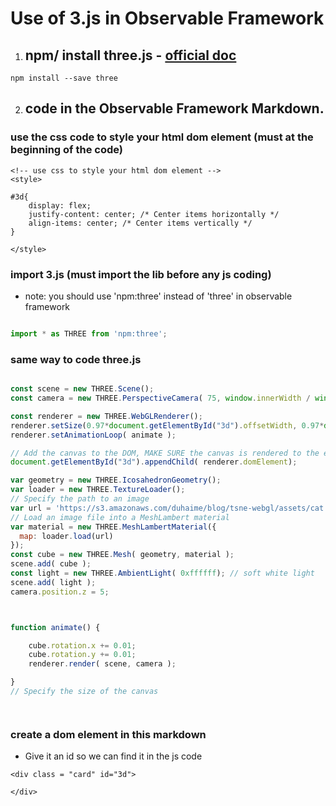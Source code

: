 # Use of 3.js in Observable Framework

1. ## npm/ install three.js - [official doc](https://threejs.org/docs/index.html#manual/en/introduction/Installation)
```
npm install --save three
```
2. ## code in the Observable Framework Markdown.

### use the css code to style your html dom element (must at the beginning of the code)
```
<!-- use css to style your html dom element -->
<style>

#3d{
    display: flex;
    justify-content: center; /* Center items horizontally */
    align-items: center; /* Center items vertically */
}

</style>
```

### import 3.js (must import the lib before any js coding)
- note: you should use 'npm:three' instead of 'three' in observable framework


```js

import * as THREE from 'npm:three';

```

### same way to code three.js 

```js

const scene = new THREE.Scene();
const camera = new THREE.PerspectiveCamera( 75, window.innerWidth / window.innerHeight, 0.1, 1000 );

const renderer = new THREE.WebGLRenderer();
renderer.setSize(0.97*document.getElementById("3d").offsetWidth, 0.97*document.getElementById("3d").offsetWidth/16*9 );
renderer.setAnimationLoop( animate );

// Add the canvas to the DOM, MAKE SURE the canvas is rendered to the exact dom element we want.
document.getElementById("3d").appendChild( renderer.domElement);

var geometry = new THREE.IcosahedronGeometry();
var loader = new THREE.TextureLoader();
// Specify the path to an image
var url = 'https://s3.amazonaws.com/duhaime/blog/tsne-webgl/assets/cat.jpg';
// Load an image file into a MeshLambert material
var material = new THREE.MeshLambertMaterial({
  map: loader.load(url)
});
const cube = new THREE.Mesh( geometry, material );
scene.add( cube );
const light = new THREE.AmbientLight( 0xffffff); // soft white light
scene.add( light );
camera.position.z = 5;



function animate() {

	cube.rotation.x += 0.01;
	cube.rotation.y += 0.01;
	renderer.render( scene, camera );

}
// Specify the size of the canvas




```
### create a dom element in this markdown  
   - Give it an id so we can find it in the js code



```
<div class = "card" id="3d">

</div>

```